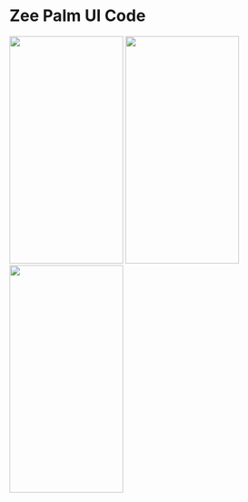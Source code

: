 # Zee Palm UI Code



<img src="https://user-images.githubusercontent.com/128903428/232055052-a5d46cbc-40fe-4c6e-8307-f497f7f0c255.png" width="200" height="400" />
<img src="https://user-images.githubusercontent.com/128903428/232055431-4f96a7bc-27aa-4276-9ee6-7b26c18fb059.png" width="200" height="400" />
<img src="https://user-images.githubusercontent.com/128903428/232055954-6f2b8961-368d-4ae1-9ed5-d892cd87b4e3.png" width="200" height="400" />
